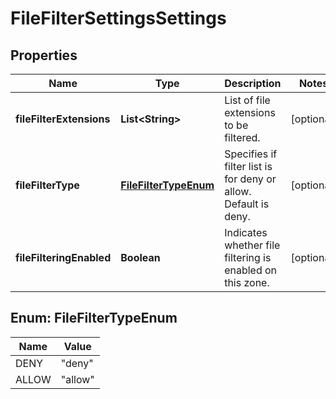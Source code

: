 
# FileFilterSettingsSettings

## Properties
Name | Type | Description | Notes
------------ | ------------- | ------------- | -------------
**fileFilterExtensions** | **List&lt;String&gt;** | List of file extensions to be filtered. |  [optional]
**fileFilterType** | [**FileFilterTypeEnum**](#FileFilterTypeEnum) | Specifies if filter list is for deny or allow. Default is deny. |  [optional]
**fileFilteringEnabled** | **Boolean** | Indicates whether file filtering is enabled on this zone. |  [optional]


<a name="FileFilterTypeEnum"></a>
## Enum: FileFilterTypeEnum
Name | Value
---- | -----
DENY | &quot;deny&quot;
ALLOW | &quot;allow&quot;



